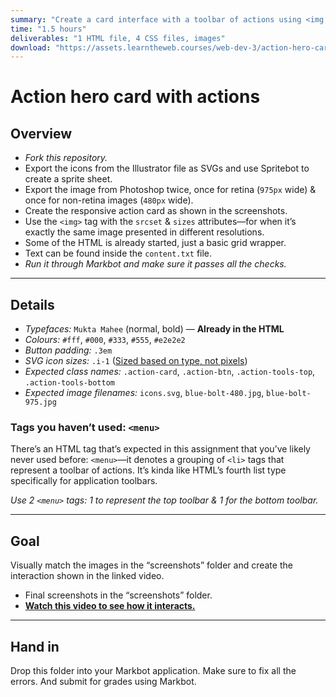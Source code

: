 ```yaml
---
summary: "Create a card interface with a toolbar of actions using <img srcset> and SVG icons."
time: "1.5 hours"
deliverables: "1 HTML file, 4 CSS files, images"
download: "https://assets.learntheweb.courses/web-dev-3/action-hero-card-with-actions-download.zip"
---
```


# Action hero card with actions

## Overview

- _Fork this repository._
- Export the icons from the Illustrator file as SVGs and use Spritebot to create a sprite sheet.
- Export the image from Photoshop twice, once for retina (`975px` wide) & once for non-retina images (`480px` wide).
- Create the responsive action card as shown in the screenshots.
- Use the `<img>` tag with the `srcset` & `sizes` attributes—for when it’s exactly the same image presented in different resolutions.
- Some of the HTML is already started, just a basic grid wrapper.
- Text can be found inside the `content.txt` file.
- _Run it through Markbot and make sure it passes all the checks._

---

## Details

- _Typefaces:_ `Mukta Mahee` (normal, bold) — **Already in the HTML**
- _Colours:_ `#fff`, `#000`, `#333`, `#555`, `#e2e2e2`
- _Button padding:_ `.3em`
- _SVG icon sizes:_ `.i-1` ([Sized based on type, not pixels](https://learntheweb.courses/topics/typografier-cheat-sheet/#icons))
- _Expected class names:_ `.action-card`, `.action-btn`, `.action-tools-top`, `.action-tools-bottom`
- _Expected image filenames:_ `icons.svg`, `blue-bolt-480.jpg`, `blue-bolt-975.jpg`

### Tags you haven’t used: `<menu>`

There’s an HTML tag that’s expected in this assignment that you’ve likely never used before: `<menu>`—it denotes a grouping of `<li>` tags that represent a toolbar of actions. It’s kinda like HTML’s fourth list type specifically for application toolbars.

_Use 2 `<menu>` tags: 1 to represent the top toolbar & 1 for the bottom toolbar._

---

## Goal

Visually match the images in the “screenshots” folder and create the interaction shown in the linked video.

- Final screenshots in the “screenshots” folder.
- [**Watch this video to see how it interacts.**](https://video-assets.learntheweb.courses/web-dev-3/action-hero-card-with-actions.mp4)

---

## Hand in

Drop this folder into your Markbot application. Make sure to fix all the errors. And submit for grades using Markbot.
